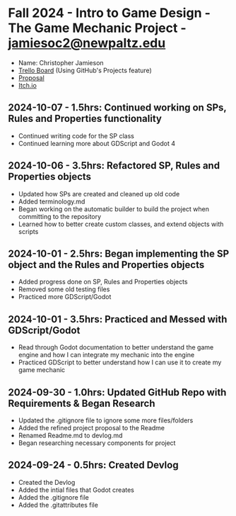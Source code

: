 # Fall 2024 - Intro to Game Design - The Game Mechanic Project - jamiesoc2@newpaltz.edu

* Name: Christopher Jamieson
* [Trello Board](https://github.com/users/shift16/projects/1/views/1) (Using GitHub's Projects feature)
* [Proposal](./Project%20Proposal%20Final%20Refined.pdf)
* [Itch.io](https://qtxt.itch.io/game-design-project)

## 2024-10-07 - 1.5hrs: Continued working on SPs, Rules and Properties functionality

* Continued writing code for the SP class
* Continued learning more about GDScript and Godot 4

## 2024-10-06 - 3.5hrs: Refactored SP, Rules and Properties objects

* Updated how SPs are created and cleaned up old code
* Added terminology.md
* Began working on the automatic builder to build the project when committing to the repository
* Learned how to better create custom classes, and extend objects with scripts

## 2024-10-01 - 2.5hrs: Began implementing the SP object and the Rules and Properties objects

* Added progress done on SP, Rules and Properties objects
* Removed some old testing files
* Practiced more GDScript/Godot

## 2024-10-01 - 3.5hrs: Practiced and Messed with GDScript/Godot

* Read through Godot documentation to better understand the game engine and how I can integrate my mechanic into the engine
* Practiced GDScript to better understand how I can use it to create my game mechanic

## 2024-09-30 - 1.0hrs: Updated GitHub Repo with Requirements & Began Research

* Updated the .gitignore file to ignore some more files/folders
* Added the refined project proposal to the Readme
* Renamed Readme.md to devlog.md
* Began researching necessary components for project

## 2024-09-24 - 0.5hrs: Created Devlog

* Created the Devlog
* Added the intial files that Godot creates
* Added the .gitignore file
* Added the .gitattributes file
